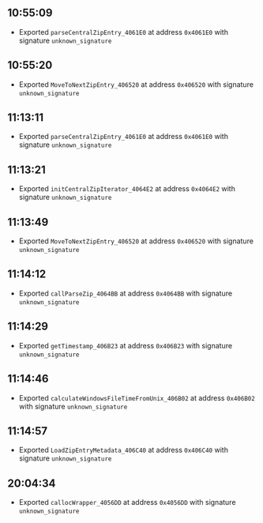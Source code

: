 
## 10:55:09
- Exported `parseCentralZipEntry_4061E0` at address `0x4061E0` with signature `unknown_signature`

## 10:55:20
- Exported `MoveToNextZipEntry_406520` at address `0x406520` with signature `unknown_signature`

## 11:13:11
- Exported `parseCentralZipEntry_4061E0` at address `0x4061E0` with signature `unknown_signature`

## 11:13:21
- Exported `initCentralZipIterator_4064E2` at address `0x4064E2` with signature `unknown_signature`

## 11:13:49
- Exported `MoveToNextZipEntry_406520` at address `0x406520` with signature `unknown_signature`

## 11:14:12
- Exported `callParseZip_4064BB` at address `0x4064BB` with signature `unknown_signature`

## 11:14:29
- Exported `getTimestamp_406B23` at address `0x406B23` with signature `unknown_signature`

## 11:14:46
- Exported `calculateWindowsFileTimeFromUnix_406B02` at address `0x406B02` with signature `unknown_signature`

## 11:14:57
- Exported `LoadZipEntryMetadata_406C40` at address `0x406C40` with signature `unknown_signature`

## 20:04:34
- Exported `callocWrapper_4056DD` at address `0x4056DD` with signature `unknown_signature`
